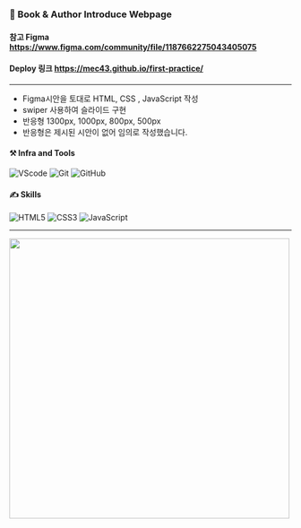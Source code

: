 ### 📖 Book & Author Introduce Webpage

#### 참고 Figma https://www.figma.com/community/file/1187662275043405075

#### Deploy 링크 https://mec43.github.io/first-practice/

---

- Figma시안을 토대로 HTML, CSS , JavaScript 작성
- swiper 사용하여 슬라이드 구현
- 반응형 1300px, 1000px, 800px, 500px
- 반응형은 제시된 시안이 없어 임의로 작성했습니다.

#### ⚒️ Infra and Tools

![VScode](https://img.shields.io/badge/VSCode-007ACC.svg?&style=for-the-badge&logo=visualstudiocode&logoColor=white)
![Git](https://img.shields.io/badge/git-F05032.svg?&style=for-the-badge&logo=git&logoColor=white)
![GitHub](https://img.shields.io/badge/github-181717.svg?&style=for-the-badge&logo=github&logoColor=white)

#### ✍️ Skills

![HTML5](https://img.shields.io/badge/html5-E34F26.svg?&style=for-the-badge&logo=html5&logoColor=white)
![CSS3](https://img.shields.io/badge/css3-1572B6.svg?&style=for-the-badge&logo=css3&logoColor=white)
![JavaScript](https://img.shields.io/badge/javascript-F7DF1E.svg?&style=for-the-badge&logo=javascript&logoColor=white)

---

<img style="width: 500px" src='https://github.com/MEC43/first-practice/assets/162939173/eb511d17-f9b7-4ea6-a037-8942e39ecfac'>
